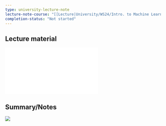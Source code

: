 ```yaml
---
type: university-lecture-note
lecture-note-course: "[[Lecture|University/WS24/Intro. to Machine Learning/Lecture]]"
completion-status: "Not started"
---
```

## Lecture material
![](_attachments/Lecture_7.pdf)
## Summary/Notes
![](_attachments/lecture7.rnote)